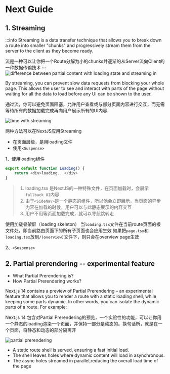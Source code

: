 # Next Guide

## 1. Streaming
:::info
Streaming is a data transfer technique that allows you to break down a route into smaller "chunks" and progressively stream them from the server to the client as they become ready.

流是一种可以让你把一个Route分解为小的chunks并逐渐的从Server流向Client的一种数据传输技术
:::
![difference between partial content with loading state and streaming in](https://nextjs.org/_next/image?url=%2Flearn%2Flight%2Fserver-rendering-with-streaming.png&w=3840&q=75)

By streaming, you can prevent slow data requests from blocking your whole page. This allows the user to see and interact with parts of the page without waiting for all the data to load before any UI can be shown to the user.

通过流，你可以避免页面阻塞，允许用户查看或与部分页面内容进行交互，而无需等待所有的数据加载完成再向用户展示所有的UI内容

![time with streaming](https://nextjs.org/_next/image?url=%2Flearn%2Flight%2Fserver-rendering-with-streaming-chart.png&w=3840&q=75)

两种方法可以在NextJS应用Streaming
- 在页面层级，是用loading文件
- 使用`<Suspense>`

1、使用loading组件
```js
export default function Loading() {
    return <div>loading...</div>
}
```
> 1. loading.tsx 是NextJS的一种特殊文件，在页面加载时，会展示`fallback UI`内容
> 2. 由于`<SideNav>`是一个静态的组件，所以他会立即展示，当页面的异步内容在加载的时候，用户可以与此静态展示的内容交互
> 3. 用户不用等页面加载完成，就可以导航跳转走

使用加载骨架屏（loading skeleton）
当`loading.tsx`文件在当前route页面的根文件处，即当前路由页面下的所有子页面也会应用生效
如果把`page.tsx`和`loading.tsx`放到`/(overview)`文件下，则只会在overview page生效

2、`<Suspense>`


## 2. Partial prerendering -- experimental feature

- What Partial Prerendering is?
- How Partial Prerendering works?

Next.js 14 contains a preview of Partial Prerendering – an experimental feature that allows you to render a route with a static loading shell, while keeping some parts dynamic. In other words, you can isolate the dynamic parts of a route. For example:

Next.js 14 包含对Partial Prerendering的预览，一个实验性的功能，可以让你用一个静态的loading渲染一个页面，并保持一部分是动态的。换句话所，就是在一个页面，将静态和动态的部分隔离开

![partial prerendering](https://nextjs.org/_next/image?url=%2Flearn%2Flight%2Fthinking-in-ppr.png&w=3840&q=75)

- A static route shell is served, ensuring a fast initial load.
- The shell leaves holes where dynamic content will load in asynchronous.
- The async holes streamed in parallel,reducing the overall load time of the page


